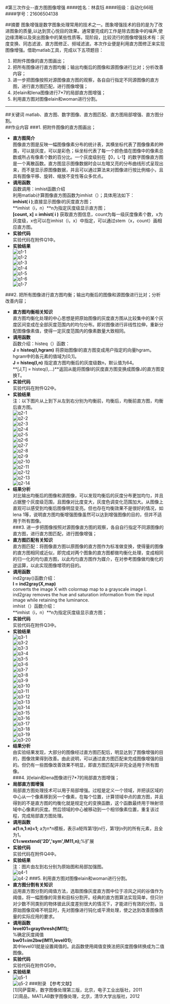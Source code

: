 #第三次作业--直方图图像增强
####姓名：林袁钰
####班级：自动化66班 
####学号：21606504138

##摘要
图象增强是数字图象处理常用的技术之一。图象增强技术的目的是为了改进图象的质量,以达到赏心悦目的效果。通常要完成的工作是除去图象中的噪声,使边缘清晰以及突出图象中的某些性质等。现阶段，比较流行的图像增强技术有：灰度变换、同态滤波、直方图修正、频域滤波。本次作业便是利用直方图修正来实现图像增强。借助matlab工具，完成以下五项题目：

1. 把附件图像的直方图画出；  
2. 把所有图像进行直方图均衡；输出均衡后的图像和源图像进行比对；分析改善内容；  
3. 进一步把图像按照对源图像直方图的观察，各自自行指定不同源图像的直方图，进行直方图匹配，进行图像增强；  
4. 对elain和lena图像进行7*7的局部直方图增强；  
5. 利用直方图对图像elain和woman进行分割。
***  
##关键词
matlab、直方图、数字图像、直方图匹配、直方图局部增强、直方图分割。  
##作业内容
###1. 把附件图像的直方图画出；
* **直方图简介**  
图像直方图是反映一幅图像像素分布的统计表，其横坐标代表了图像像素的种类，可以是灰度，可以是彩色；纵坐标代表了每一个颜色值在图像中的像素总数或所占有像素个数的百分比。一个灰度级别在【0，L-1】的数字图像直方图是一个离散函数。直方图显示图像数据时会以左暗又亮的分布曲线形式呈现出来，而不是显示原图像数据，并且可以通过算法来对图像进行按比例缩小，且具有图像平移、旋转、缩放不变性等众多优点。  
* **调用函数**  
函数调用：imhist函数介绍  
利用matlab计算图像直方图函数为imhist（）；具体用法如下：  
**imhist( i )**;直接显示图像i的灰度直方图；   
**imhist（i，n）**n为指定灰度级显示直方图；  
**[count, x] = imhist( i )** 获取直方图信息，count为每一级灰度像素个数，x为灰度级，x也可以在imhist（i，x）中指定，可以通过stem（x，count）画相应直方图。  
* **实验代码**  
实验代码在附件Q1中。  
* **实验结果**  
![q1-1](./photo/Q1/figure01.png)  
![q1-2](./photo/Q1/figure02.png)  
![q1-3](./photo/Q1/figure03.png)  
![q1-4](./photo/Q1/figure04.png)  
![q1-5](./photo/Q1/figure05.png)  
![q1-6](./photo/Q1/figure06.png)  
![q1-7](./photo/Q1/figure07.png)  

###2. 把所有图像进行直方图均衡；输出均衡后的图像和源图像进行比对；分析改善内容； 
* **直方图均衡相关知识**  
直方图均衡化处理的中心思想是把原始图像的灰度直方图从比较集中的某个灰度区间变成在全部灰度范围内的均匀分布。即对图像进行非线性拉伸，重新分配图像像素值，使得一定灰度范围内的像素数量大致相同。  
* **调用函数**  
函数介绍：histeq（）函数：  
**J = histeq(I,hgram)** 将原始图像I的直方图变成用户指定的向量hgram。hgram中的各元素的值域为[0,1]。  
**J = histeq(I,n)**  指定直方图均衡后的灰度级数n，默认值为64。  
**[J,T] = histeq(I,...)**返回从能将图像I的灰度直方图变换成图像J的直方图变换T。  
* **实验代码**  
实验代码在附件Q2中。  
* **实验结果**  
注：以下图片从上到下从左到右分别为均衡前，均衡后，均衡前直方图，均衡后直方图。  
![q2-1](./photo/Q2/01.png)  
![q2-2](./photo/Q2/02.png)  
![q2-3](./photo/Q2/03.png)  
![q2-4](./photo/Q2/04.png)  
![q2-5](./photo/Q2/05.png)  
![q2-6](./photo/Q2/06.png)  
![q2-7](./photo/Q2/07.png)  
![q2-8](./photo/Q2/08.png)  
![q2-9](./photo/Q2/09.png)  
![q2-10](./photo/Q2/10.png)  
![q2-11](./photo/Q2/11.png)  
![q2-12](./photo/Q2/12.png)  
![q2-13](./photo/Q2/13.png)  
![q2-14](./photo/Q2/14.png)  
* **结果分析**  
对比输出均衡后的图像和源图像，可以发现均衡后的灰度分布更加均匀，并且占据整个灰度级范围，且图像对比度变大，灰度色调变化范围加大。从图像上直观可以感受到均衡后图像明显变亮。但也存在均衡效果不是很好的情况，如lena 1等，说明直方图均衡增强图像虽然可以达到增强图像的目的，但并不适用于所有图像。  
###3. 进一步把图像按照对源图像直方图的观察，各自自行指定不同源图像的直方图，进行直方图匹配，进行图像增强；  
* **直方图匹配有关知识**  
直方图匹配：将图像直方图以原图像的直方图作为标准做变换，使得量的图像的直方图相同或近似，即完成对两个图象的直方图都做均衡化处理，变成相同的归一化的均匀直方图，以此均匀直方图作为媒介，在对参考图像做均衡化的逆运算，以此实现图像增项的目的。 
* **调用函数**  
ind2gray()函数介绍：  
**I = ind2gray(X,map)**  
converts the image X with colormap map to a grayscale image I. ind2gray removes the hue and saturation information from the input image while retaining the luminance.  
imhist（）函数介绍：  
**imhist（i，n）**n为指定灰度级显示直方图；
* **实验代码**  
实验代码在附件Q3中。  
* **实验结果**  
![q3-1](./photo/Q3/01.png)  
![q3-2](./photo/Q3/02.png)  
![q3-3](./photo/Q3/03.png)  
![q3-4](./photo/Q3/04.png)  
![q3-5](./photo/Q3/05.png)  
![q3-6](./photo/Q3/06.png)  
![q3-7](./photo/Q3/07.png)  
![q3-8](./photo/Q3/08.png)  
![q3-9](./photo/Q3/09.png)  
![q3-10](./photo/Q3/10.png)  
![q3-11](./photo/Q3/11.png)  
![q3-12](./photo/Q3/12.png)  
![q3-13](./photo/Q3/13.png)  
![q3-14](./photo/Q3/14.png)  
![q3-15](./photo/Q3/15.png)  
![q3-16](./photo/Q3/16.png)  
![q3-17](./photo/Q3/17.png)  
![q3-18](./photo/Q3/18.png)  
![q3-19](./photo/Q3/19.png)  
![q3-20](./photo/Q3/20.png)  
* **结果分析**  
由实验结果发现，大部分的图像经过直方图匹配后，明显达到了图像增强的目的，图像效果得到改善。由此说明，可以通过直方图匹配来完成图像增强的目的。但仍有一些图像改善效果不明显，即直方图匹配并非完全适用于所有图像。  
###4. 对elain和lena图像进行7*7的局部直方图增强；
* **局部直方图增强**  
局部直方图处理技术可以用于局部增强。过程是定义一个领域，并把该区域的中心从一个像素移到另一个像素，在每个位置，计算领域中点的直方图，并且得到的不是直方图的均衡化就是规定化的变换函数，这个函数最终用于映射领域中心像素的灰度。然后领域的中心被移动到一个相邻像素位置，重复该过程，完成局部直方图处理。  
* **调用函数**  
**a(1:n,1:n)=1;** a为n*n模板，表示a矩阵第1到n行，第1到n列的所有元素，且全为1。  
**C1=wextend('2D','sym',IM11,n);**%扩展  
* **实验代码**  
实验代码在附件Q4中。
* **实验结果**  
注：图片由左到右分别为原始图和局部加强图。  
![q4-1](./photo/Q4/elain.png)  
![q4-2](./photo/Q4/lena.png) 
###5. 利用直方图对图像elain和woman进行分割。  
* **直方图分割有关知识**  
运用直方图分割的阈值方法，选取图像灰度直方图中位于凉风之间的谷值作为阈值，将一幅图像的背景和目标分割开。经典的直方图算法实现简单，但只针对少数不同类别的物体彼此灰度差别很大的情况下，才能进行有效的分割，当原始图像双峰不明显时，先对图像进行钝化或平滑处理，使之达到改善图像质量的实际应用的要求。
* **调用函数**  
**level01=graythresh(IM11);**  
%确定灰度阈值  
**bw01=im2bw(IM11,level01);**  
其中level01就是设置阈值的。此函数使用阈值变换法把灰度图像转换成为二值图像。  
* **实验代码**  
实验代码在附件Q5中。
* **实验结果**  
![q5-1](./photo/Q5/elain.png)  
![q5-2](./photo/Q5/lena.png) 
###附录 
【参考文献】  
[1]冈萨雷斯，数字图像处理第三版，北京，电子工业出版社，2011  
[2]周品，MATLAB数字图像处理，北京，清华大学出版社，2012  




